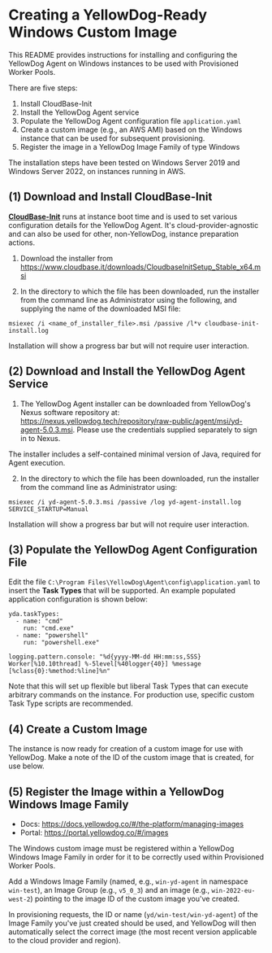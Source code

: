 # Creating a YellowDog-Ready Windows Custom Image

This README provides instructions for installing and configuring the YellowDog Agent on Windows instances to be used with Provisioned Worker Pools.

There are five steps:

1. Install CloudBase-Init
2. Install the YellowDog Agent service
3. Populate the YellowDog Agent configuration file `application.yaml`
4. Create a custom image (e.g., an AWS AMI) based on the Windows instance that can be used for subsequent provisioning.
5. Register the image in a YellowDog Image Family of type Windows

The installation steps have been tested on Windows Server 2019 and Windows Server 2022, on instances running in AWS.

## (1) Download and Install CloudBase-Init

**[CloudBase-Init](https://cloudbase.it/cloudbase-init/)** runs at instance boot time and is used to set various configuration details for the YellowDog Agent. It's cloud-provider-agnostic and can also be used for other, non-YellowDog, instance preparation actions.

1. Download the installer from https://www.cloudbase.it/downloads/CloudbaseInitSetup_Stable_x64.msi

2. In the directory to which the file has been downloaded, run the installer from the command line as Administrator using the following, and supplying the name of the downloaded MSI file:
```
msiexec /i <name_of_installer_file>.msi /passive /l*v cloudbase-init-install.log
```
Installation will show a progress bar but will not require user interaction.

## (2) Download and Install the YellowDog Agent Service

1. The YellowDog Agent installer can be downloaded from YellowDog's Nexus software repository at: https://nexus.yellowdog.tech/repository/raw-public/agent/msi/yd-agent-5.0.3.msi. Please use the credentials supplied separately to sign in to Nexus.

The installer includes a self-contained minimal version of Java, required for Agent execution.

2. In the directory to which the file has been downloaded, run the installer from the command line as Administrator using:

```shell
msiexec /i yd-agent-5.0.3.msi /passive /log yd-agent-install.log SERVICE_STARTUP=Manual
```
Installation will show a progress bar but will not require user interaction.

## (3) Populate the YellowDog Agent Configuration File

Edit the file `C:\Program Files\YellowDog\Agent\config\application.yaml` to insert the **Task Types** that will be supported. An example populated application configuration is shown below:

```shell
yda.taskTypes:
  - name: "cmd"
    run: "cmd.exe"
  - name: "powershell"
    run: "powershell.exe"

logging.pattern.console: "%d{yyyy-MM-dd HH:mm:ss,SSS} Worker[%10.10thread] %-5level[%40logger{40}] %message [%class{0}:%method:%line]%n"
```

Note that this will set up flexible but liberal Task Types that can execute arbitrary commands on the instance. For production use, specific custom Task Type scripts are recommended.

## (4) Create a Custom Image

The instance is now ready for creation of a custom image for use with YellowDog. Make a note of the ID of the custom image that is created, for use below.

## (5) Register the Image within a YellowDog Windows Image Family

- Docs: https://docs.yellowdog.co/#/the-platform/managing-images
- Portal: https://portal.yellowdog.co/#/images

The Windows custom image must be registered within a YellowDog Windows Image Family in order for it to be correctly used within Provisioned Worker Pools.

Add a Windows Image Family (named, e.g., `win-yd-agent` in namespace `win-test`), an Image Group (e.g., `v5_0_3`) and an image (e.g., `win-2022-eu-west-2`) pointing to the image ID of the custom image you've created.

In provisioning requests, the ID or name (`yd/win-test/win-yd-agent`) of the Image Family you've just created should be used, and YellowDog will then automatically select the correct image (the most recent version applicable to the cloud provider and region).
